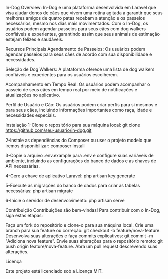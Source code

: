 In-Dog
Overview:
In-Dog é uma plataforma desenvolvida em Laravel que visa ajudar donos de cães que vivem uma rotina agitada a garantir que seus 
melhores amigos de quatro patas recebam a atenção e os passeios necessários, mesmo nos dias mais movimentados. Com o In-Dog, os usuários 
podem agendar passeios para seus cães com dog walkers confiáveis e experientes, garantindo assim que seus animais de estimação estejam felizes e saudáveis.

Recursos Principais
Agendamento de Passeios: Os usuários podem agendar passeios para seus cães de acordo com sua disponibilidade e necessidades.

Seleção de Dog Walkers: A plataforma oferece uma lista de dog walkers confiáveis e experientes para os usuários escolherem.

Acompanhamento em Tempo Real: Os usuários podem acompanhar o passeio de seus cães em tempo real por meio de notificações e atualizações no aplicativo.

Perfil de Usuário e Cão: Os usuários podem criar perfis para si mesmos e para seus cães, incluindo informações importantes como raça, 
idade e necessidades especiais.

Instalação
1-Clone o repositório para sua máquina local:
git clone https://github.com/seu-usuario/in-dog.git

2-Instale as dependências do Composer ou user o projeto modelo que iremos disponibilizar:
composer install

3-Copie o arquivo .env.example para .env e configure suas variáveis de ambiente, incluindo as configurações do banco de dados e as chaves de API necessárias.

4-Gere a chave de aplicativo Laravel:
php artisan key:generate

5-Execute as migrações do banco de dados para criar as tabelas necessárias:
php artisan migrate

6-Inicie o servidor de desenvolvimento:
php artisan serve

Contribuição
Contribuições são bem-vindas! Para contribuir com o In-Dog, siga estas etapas:

Faça um fork do repositório e clone-o para sua máquina local.
Crie uma branch para sua feature ou correção: git checkout -b feature/nova-feature.
Desenvolva suas alterações e faça commits explicativos: git commit -m "Adiciona nova feature".
Envie suas alterações para o repositório remoto: git push origin feature/nova-feature.
Abra um pull request descrevendo suas alterações.

Licença

Este projeto está licenciado sob a Licença MIT.


